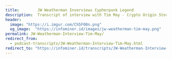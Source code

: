 ```yaml
---
title:        JW Weatherman Inverviews Cypherpunk Legend
description:  Transcript of interview with Tim May - Crypto Origin Stories.
header: 
  image: "https://i.imgur.com/Ch5F00n.png"
  og_image:  "https://infominer.id/images/jw-weatherman-tim-may.png"
permalink: JW-Weatherman-Interview-Tim-May/
redirect_from: 
  - podcast-transcripts/JW-Weatherman-Interview-Tim-May.html
redirect_to: "https://infominer.id/transcripts/JW-Weatherman-Interview-Tim-May/"
---
```

